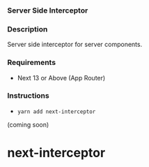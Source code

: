 ### Server Side Interceptor

### Description

Server side interceptor for server components.

### Requirements

- Next 13 or Above (App Router)

### Instructions

- `yarn add next-interceptor`

(coming soon)

# next-interceptor
